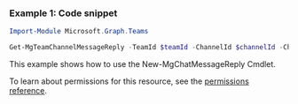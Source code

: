 ### Example 1: Code snippet

```powershellImport-Module Microsoft.Graph.Teams

Get-MgTeamChannelMessageReply -TeamId $teamId -ChannelId $channelId -ChatMessageId $chatMessageId
```
This example shows how to use the New-MgChatMessageReply Cmdlet.
To learn about permissions for this resource, see the [permissions reference](/graph/permissions-reference).

